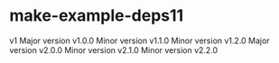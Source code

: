 # make-example-deps11
v1
Major version v1.0.0
Minor version v1.1.0
Minor version v1.2.0
Major version v2.0.0
Minor version v2.1.0
Minor version v2.2.0
